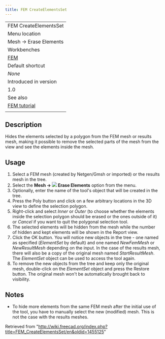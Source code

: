 ```yaml
---
title: FEM CreateElementsSet
---
```


|                                              |
| -------------------------------------------- |
| FEM CreateElementsSet                        |
| Menu location                                |
| Mesh → Erase Elements                        |
| Workbenches                                  |
| [FEM](/FEM_Workbench "FEM Workbench")        |
| Default shortcut                             |
| _None_                                       |
| Introduced in version                        |
| 1.0                                          |
| See also                                     |
| [FEM tutorial](/FEM_tutorial "FEM tutorial") |
|                                              |

## Description

Hides the elements selected by a polygon from the FEM mesh or results mesh, making it possible to remove the selected parts of the mesh from the view and see the elements inside the mesh.

## Usage

1. Select a FEM mesh (created by Netgen/Gmsh or imported) or the results mesh in the tree.
2. Select the **Mesh → ![](/images/FEM_CreateElementsSet.svg) Erase Elements** option from the menu.
3. Optionally, enter the name of the tool's object that will be created in the tree.
4. Press the Poly button and click on a few arbitrary locations in the 3D view to define the selection polygon.
5. Right-click and select _Inner_ or _Outer_ (to choose whether the elements inside the selection polygon should be erased or the ones outside of it) or _Cancel_ if you want to quit the polygonal selection tool.
6. The selected elements will be hidden from the mesh while the number of hidden and kept elements will be shown in the Report view.
7. Click the OK button. You will notice new objects in the tree - one named as specified (_ElementSet_ by default) and one named _NewFemMesh_ or _NewResultMesh_ depending on the input. In the case of the results mesh, there will also be a copy of the original mesh named _StartResultMesh_. The _ElementSet_ object can be used to access the tool again.
8. To remove the new objects from the tree and keep only the original mesh, double-click on the _ElementSet_ object and press the Restore button. The original mesh won't be automatically brought back to visibility.

## Notes

- To hide more elements from the same FEM mesh after the initial use of the tool, you have to manually select the new (modified) mesh. This is not the case with the results meshes.

Retrieved from "<http://wiki.freecad.org/index.php?title=FEM_CreateElementsSet/en&oldid=1455125>"
